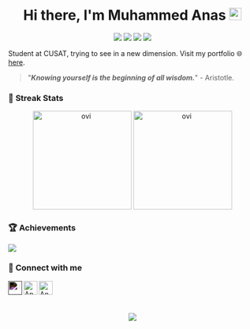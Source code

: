 <h1 align="center">Hi there, I'm Muhammed Anas <img src="https://media.giphy.com/media/hvRJCLFzcasrR4ia7z/giphy.gif" height="25px" width="25px"> </h1>
 <p align="center">
<img src="https://img.shields.io/badge/Age-22-blue" />
  <img src="https://img.shields.io/badge/Focus-Coding-brightgreen" />
 <img src="https://img.shields.io/badge/Loves-Eating-success" />
  <img src="https://img.shields.io/badge/Lives-Kerala-success" />
</p>

Student at CUSAT, trying to see in a new dimension. Visit my portfolio 🌐 [here](https://anasvemmully.github.io/anasvemmully/). 

> "***Knowing yourself is the beginning of all wisdom.***" - Aristotle.  

### 💪 **Streak Stats** 
<p align="center">
   <img src="https://github-readme-stats.vercel.app/api?username=anasvemmully&show_icons=true&locale=en&theme=gruvbox" alt="ovi" height="200px" />
   <img src="https://github-readme-stats.vercel.app/api/top-langs?username=anasvemmully&show_icons=true&locale=en&layout=compact&theme=gruvbox" alt="ovi" height="200px"/>
</p>

### 🏆 **Achievements**

<img src="https://github-profile-trophy.vercel.app/?username=anasvemmully&theme=gruvbox" />

### 🔗 **Connect with me**

[<img style="filter: invert()" align="left" alt="ilyas | Twitter" width="28px" src="https://img.icons8.com/color/48/000000/twitter.png"/>][twitter]
[<img align="left" alt="Anas | LinkedIn" width="28px" src="https://img.icons8.com/color/48/000000/linkedin.png" />][linkedin]
[<img align="left" alt="Anas | Discord" width="28px" src="https://img.icons8.com/color/48/000000/discord-logo.png" />][discord]


[twitter]:https://twitter.com/Muhammedanasv10
[linkedin]:https://www.linkedin.com/in/muhammed-anas-v-536a7b201/
[discord]:https://discordapp.com/users/743477292553994381

</br>
</br>
</br>
<p align='center'><img src='https://api.visitorbadge.io/api/visitors?path=https%3A%2F%2Fgithub.com%2Fanasvemmully%2Fanasvemmully&countColor=%23263759'></p>






